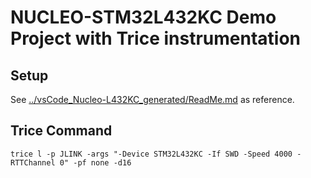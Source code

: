 # NUCLEO-STM32L432KC Demo Project with Trice instrumentation

## Setup

See [../vsCode_Nucleo-L432KC_generated/ReadMe.md](../vsCode_Nucleo-L432KC_generated/ReadMe.md) as reference.

## Trice Command

```b
trice l -p JLINK -args "-Device STM32L432KC -If SWD -Speed 4000 -RTTChannel 0" -pf none -d16
```

